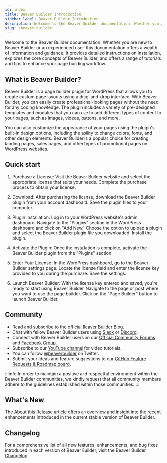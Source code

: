 ```yaml
---
id: index
title: Beaver Builder Introduction
sidebar_label: Beaver Builder Introduction
description: Welcome to the Beaver Builder documentation. Whether you are new to Beaver Builder or an experienced user, this documentation offers a wealth of information and guidance.
slug: /beaver-builder
---
```


<head>
  <body className="introduction-article" />
</head>

Welcome to the Beaver Builder documentation. Whether you are new to Beaver Builder or an experienced user, this documentation offers a wealth of information and guidance. It provides detailed instructions on installation, explores the core concepts of Beaver Builder, and offers a range of tutorials and tips to enhance your page building workflow.

## What is Beaver Builder?

Beaver Builder is a page builder plugin for WordPress that allows you to create custom page layouts using a drag-and-drop interface. With Beaver Builder, you can easily create professional-looking pages without the need for any coding knowledge. The plugin includes a variety of pre-designed templates and modules that you can use to add different types of content to your pages, such as images, videos, buttons, and more.

You can also customize the appearance of your pages using the plugin's built-in design options, including the ability to change colors, fonts, and other design elements. Beaver Builder is a popular choice for creating landing pages, sales pages, and other types of promotional pages on WordPress websites.

## Quick start

1. Purchase a License: Visit the Beaver Builder website and select the appropriate license that suits your needs. Complete the purchase process to obtain your license.

2. Download: After purchasing the license, download the Beaver Builder plugin from your account dashboard. Save the plugin files to your computer.

3. Plugin Installation: Log in to your WordPress website's admin dashboard. Navigate to the "Plugins" section in the WordPress dashboard and click on "Add New." Choose the option to upload a plugin and select the Beaver Builder plugin file you downloaded. Install the plugin.

4. Activate the Plugin: Once the installation is complete, activate the Beaver Builder plugin from the "Plugins" section.

5. Enter Your License: In the WordPress dashboard, go to the Beaver Builder settings page. Locate the license field and enter the license key provided to you during the purchase. Save the settings.

6. Launch Beaver Builder: With the license key entered and saved, you're ready to start using Beaver Builder. Navigate to the page or post where you want to use the page builder. Click on the "Page Builder" button to launch Beaver Builder.

## Community

* Read and subscribe to the [official Beaver Builder Blog](https://www.wpbeaverbuilder.com/blog/).
* Chat with fellow Beaver Builder users using [Slack](https://www.wpbeaverbuilder.com/go/slack) or [Discord](https://www.wpbeaverbuilder.com/discord).
* Connect with Beaver Builder users on our [Official Community Forums](https://community.wpbeaverbuilder.com/) and [Facebook Group](https://www.facebook.com/groups/beaverbuilders/).
* Subscribe to our [YouTube channel](https://www.youtube.com/@BeaverBuilderWP) for video tutorials.
* You can follow [@beaverbuilder](https://twitter.com/beaverbuilder) on Twitter.
* Submit your ideas and feature suggestions to our [GitHub Feature Requests & Roadmap board](https://github.com/beaverbuilder/feature-requests/).

:::info
In order to maintain a positive and respectful environment within the Beaver Builder communities, we kindly request that all community members adhere to the guidelines established within those communities.
:::

## What's New

The [About this Release](about-this-release.md) article offers an overview and insight into the recent enhancements introduced in the current stable version of Beaver Builder.

## Changelog

For a comprehensive list of all new features, enhancements, and bug fixes introduced in each version of Beaver Builder, visit the Beaver Builder [Changelog](https://www.wpbeaverbuilder.com/change-logs/#change-logs-0).​
